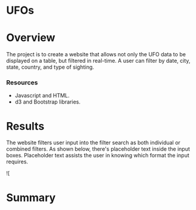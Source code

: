 # UFOs

# Overview

 The project is to create a website that allows not only the UFO data to be displayed on a table, but filtered in real-time. A user can filter by date, city, state, country, and type of sighting. 

### Resources
- Javascript and HTML.
- d3 and Bootstrap libraries.

# Results

The website filters user input into the filter search as both individual or combined filters. As shown below, there's placeholder text inside the input boxes. Placeholder text assists the user in knowing which format the input requires.  

![


# Summary

